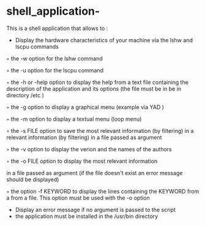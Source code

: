 # shell_application-

This is a shell application that allows to :
- Display the hardware characteristics of your machine via the
lshw and lscpu commands

◦ the -w option for the lshw command

◦ the -u option for the lscpu command

◦ the -h or -help option to display the help from a text file
containing the description of the application and its options (the file must be in
be in directory /etc )

◦ the -g option to display a graphical menu (example via YAD )

◦ the -m option to display a textual menu (loop menu)

◦ the -s FILE option to save the most relevant information (by filtering) in a
relevant information (by filtering) in a file passed as argument

◦ the -v option to display the verion and the names of the authors

◦ the -o FILE option to display the most relevant information

in a file passed as argument (if the file doesn't exist an
error message should be displayed)

◦ the option -f KEYWORD to display the lines containing the KEYWORD from a
from a file. This option must be used with the -o option

- Display an error message if no argument is passed to the script
- the application must be installed in the /usr/bin directory

